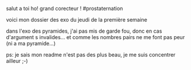 salut a toi ho! grand corecteur ! #prostaternation

voici mon dossier des exo du jeudi de la première semaine

dans l'exo des pyramides, j'ai pas mis de garde fou, donc en cas d'argument s invalides...
et comme les nombres pairs ne me font pas peur (ni a ma pyramide...)





ps: je sais mon readme n'est pas des plus beau, je me suis concentrer ailleur ;-)






